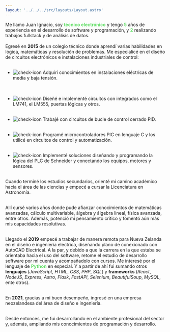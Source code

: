 ```yaml
---
layout: '../../../src/layouts/Layout.astro'
---
```


Me llamo Juan Ignacio, soy 
<font color="#62DE67">**técnico electrónico**</font>
y tengo 
<font color="#62DE67">**5**</font>
años de experiencia en el desarrollo de software y programación, y
<font color="#62DE67">**2**</font>
realizando trabajos fullstack y de análisis de datos.
<br><br>
Egresé en **2015** de un colegio técnico donde aprendí varias habilidades en lógica, matemáticas y resolución de problemas. Me especialicé en el diseño de circuitos electrónicos e instalaciones industriales de control:
<br><br>

- <img src="/svg/check.svg" alt="check-icon" class="icon-md"> Adquirí conocimientos en instalaciones eléctricas de media y baja tensión.  
<br><br>

- <img src="/svg/check.svg" alt="check-icon" class="icon-md"> Diseñé e implementé circuitos con integrados como el LM741, el LM555, puertas lógicas y otros.
<br><br>

- <img src="/svg/check.svg" alt="check-icon" class="icon-md"> Trabajé con circuitos de bucle de control cerrado PID.
<br><br>

- <img src="/svg/check.svg" alt="check-icon" class="icon-md"> Programé microcontroladores PIC en lenguaje C y los utilicé en circuitos de control y automatización.
<br><br>

- <img src="/svg/check.svg" alt="check-icon" class="icon-md extra"> Implementé soluciones diseñando y programando la lógica del PLC de Schneider y conectando los equipos, motores y sensores.
<br><br>

Cuando terminé los estudios secundarios, orienté mi camino académico hacia el área de las ciencias y empecé a cursar la Licenciatura en Astronomía.
<br><br>

Allí cursé varios años donde pude afianzar conocimientos de matemáticas avanzadas, cálculo multivariable, álgebra y álgebra lineal, física avanzada, entre otros. Además, potenció mi pensamiento crítico y fomentó aún más mis capacidades resolutivas.
<br><br>

Llegado el **2019** empecé a trabajar de manera remota para Nueva Zelanda en el diseño e ingeniería electrica, diseñando plano de conexionado con AutoCAD Electrical. A la par, y debido a que la carrera en la que estaba se orientaba hacia el uso del software, retome el estudio de desarrollo software por mi cuenta y acompañadolo con cursos. Me interesé por el lenguaje de 
<font color="#62DE67">**Python**</font>
en especial. Y a partir de ahí fui sumando otros **lenguajes** (*JavaScript*, *HTML*, *CSS*, *PHP*, *SQL*) y **frameworks** (*React*, *NodeJS*, *Express*, *Astro*, *Flask*, *FastAPI*, *Selenium*, *BeautifulSoup*, *MySQL*, ente otros).
<br><br>

En **2021**, gracias a mi buen desempeño, ingresé en una empresa neozelandesa del área de diseño e ingeniería.
<br><br>

Desde entonces, me fui desarrollando en el ambiente profesional del sector y, además, ampliando mis conocimientos de programación y desarrollo.
<br><br>
